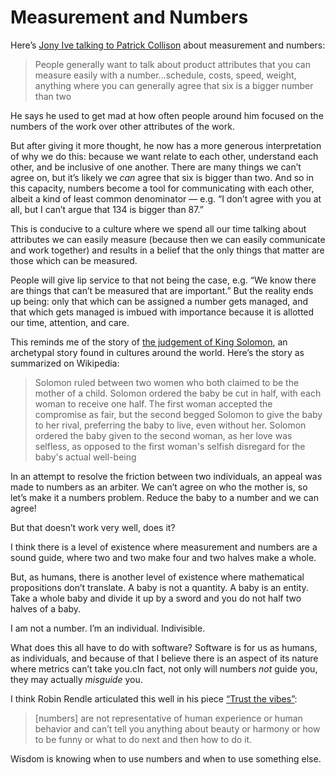 # Measurement and Numbers

Here’s [Jony Ive talking to Patrick Collison](https://www.youtube.com/watch?v=wLb9g_8r-mE) about measurement and numbers:

> People generally want to talk about product attributes that you can measure easily with a number…schedule, costs, speed, weight, anything where you can generally agree that six is a bigger number than two

He says he used to get mad at how often people around him focused on the numbers of the work over other attributes of the work. 

But after giving it more thought, he now has a more generous interpretation of why we do this: because we want relate to each other, understand each other, and be inclusive of one another.  There are many things we can’t agree on, but it’s likely we _can_ agree that six is bigger than two. And so in this capacity, numbers become a tool for communicating with each other, albeit a kind of least common denominator — e.g. “I don’t agree with you at all, but I can’t argue that 134 is bigger than 87.”

This is conducive to a culture where we spend all our time talking about attributes we can easily measure (because then we can easily communicate and work together) and results in a belief that the only things that matter are those which can be measured.

People will give lip service to that not being the case, e.g. “We know there are things that can’t be measured that are important.” But the reality ends up being: only that which can be assigned a number gets managed, and that which gets managed is imbued with importance because it is allotted our time, attention, and care.

This reminds me of the story of [the judgement of King Solomon](https://en.wikipedia.org/wiki/Judgement_of_Solomon),  an archetypal story found in cultures around the world. Here’s the story as summarized on Wikipedia:

> Solomon ruled between two women who both claimed to be the mother of a child. Solomon ordered the baby be cut in half, with each woman to receive one half. The first woman accepted the compromise as fair, but the second begged Solomon to give the baby to her rival, preferring the baby to live, even without her. Solomon ordered the baby given to the second woman, as her love was selfless, as opposed to the first woman's selfish disregard for the baby's actual well-being

In an attempt to resolve the friction between two individuals, an appeal was made to numbers as an arbiter. We can’t agree on who the mother is, so let’s make it a numbers problem. Reduce the baby to a number and we can agree!

But that doesn’t work very well, does it?

I think there is a level of existence where measurement and numbers are a sound guide, where two and two make four and two halves make a whole.

But, as humans, there is another level of existence where mathematical propositions don’t translate. A baby is not a quantity. A baby is an entity. Take a whole baby and divide it up by a sword and you do not half two halves of a baby.

I am not a number. I’m an individual. Indivisible. 

What does this all have to do with software? Software is for us as humans, as individuals, and because of that I believe there is an aspect of its nature where metrics can’t take you.cIn fact, not only will numbers _not_ guide you, they may actually _misguide_ you.

I think Robin Rendle articulated this well in his piece [“Trust the vibes”](https://robinrendle.com/notes/trust-the-vibes/):

> [numbers] are not representative of human experience or human behavior and can’t tell you anything about beauty or harmony or how to be funny or what to do next and then how to do it.

Wisdom is knowing when to use numbers and when to use something else.